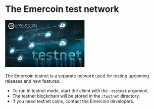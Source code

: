 # The Emercoin test network

<div style="boxOverflow"><img src="/images/EMC-testnet.png" alt="Emercoin testnet" width="256"></div>
<br>
The Emercoin testnet is a separate network used for testing upcoming
releases and new features.

-   To run in testnet mode, start the client with the
    `-testnet` argument.
-   The testnet blockchain will be stored in the `/testnet` directory.
-   If you need testnet coins, contact the Emercoin developers.

